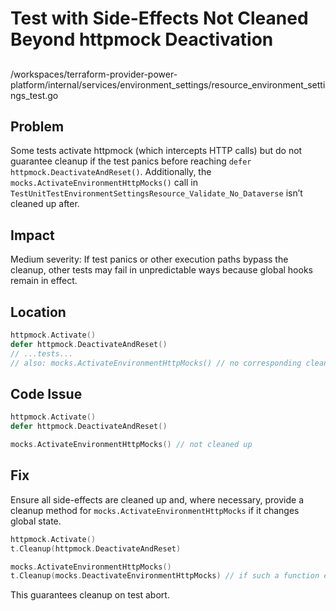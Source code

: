 # Test with Side-Effects Not Cleaned Beyond httpmock Deactivation

##

/workspaces/terraform-provider-power-platform/internal/services/environment_settings/resource_environment_settings_test.go

## Problem

Some tests activate httpmock (which intercepts HTTP calls) but do not guarantee cleanup if the test panics before reaching `defer httpmock.DeactivateAndReset()`. Additionally, the `mocks.ActivateEnvironmentHttpMocks()` call in `TestUnitTestEnvironmentSettingsResource_Validate_No_Dataverse` isn’t cleaned up after.

## Impact

Medium severity: If test panics or other execution paths bypass the cleanup, other tests may fail in unpredictable ways because global hooks remain in effect.

## Location

```go
httpmock.Activate()
defer httpmock.DeactivateAndReset()
// ...tests...
// also: mocks.ActivateEnvironmentHttpMocks() // no corresponding cleanup
```

## Code Issue

```go
httpmock.Activate()
defer httpmock.DeactivateAndReset()

mocks.ActivateEnvironmentHttpMocks() // not cleaned up
```

## Fix

Ensure all side-effects are cleaned up and, where necessary, provide a cleanup method for `mocks.ActivateEnvironmentHttpMocks` if it changes global state.

```go
httpmock.Activate()
t.Cleanup(httpmock.DeactivateAndReset)

mocks.ActivateEnvironmentHttpMocks()
t.Cleanup(mocks.DeactivateEnvironmentHttpMocks) // if such a function exists
```

This guarantees cleanup on test abort.
